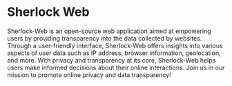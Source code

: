 # Sherlock Web

Sherlock-Web is an open-source web application aimed at empowering users by providing transparency into the data collected by websites. Through a user-friendly interface, Sherlock-Web offers insights into various aspects of user data such as IP address, browser information, geolocation, and more. With privacy and transparency at its core, Sherlock-Web helps users make informed decisions about their online interactions. Join us in our mission to promote online privacy and data transparency!
